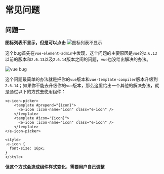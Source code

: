 # 常见问题
## 问题一

**图标列表不显示，但是可以点击**
![图标列表不显示](https://f.pz.al/pzal/2023/08/25/fafe49fb02e1a.png)

这个bug首先在`vue-element-admin`中发现，这个问题的主要原因是`vue`的`2.6.13`以前的版本和`2.6.13`以及`2.6.14`版本之间的问题，`vue`也没给出解决的办法。

![vue bug](https://f.pz.al/pzal/2023/08/25/ff6123bd9b0fb.png)

这个问题最简单的办法就是把你的`vue`版本和`vue-template-compiler`版本升级到`2.6.14`；如果你不能去升级你的`vue`版本，那么这里给出一个其他的解决办法，就是通过以下的方式去使用组件：
```vue
<e-icon-picker>
    <template #prepend="{icon}">
      <e-icon :icon-name="icon" class="e-icon" />
    </template>
    <template #icon="{icon}">
      <e-icon :icon-name="icon" class="e-icon" />
    </template>
</e-icon-picker>

<style>
.e-icon {
  font-size: 16px;
}
</style>
```
**但这个方式会造成组件样式变化，需要用户自己调整**
